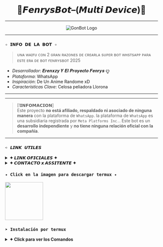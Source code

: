 <h1 align="center">🌸𝙁𝙚𝙣𝙧𝙮𝙨𝘽𝙤𝙩–(𝙈𝙪𝙡𝙩𝙞 𝘿𝙚𝙫𝙞𝙘𝙚)🌸</h1>

---

<p align="center">
  <img src="https://files.catbox.moe/a6ub3d.jpg" alt="GonBot Logo">
</p>

---
### **`✧ 𝗜𝗡𝗙𝗢 𝗗𝗘 𝗟𝗔 𝗕𝗢𝗧 ✧`**
> ᴜɴᴀ ᴡᴀɪғᴜ ᴄᴏɴ 2 ɢʀᴀɴ ʀᴀᴢᴏɴᴇs ᴅᴇ ᴄʀᴇᴀʀʟᴀ sᴜᴘᴇʀ ʙᴏᴛ ᴡʜsᴛsᴀᴘᴘ ᴘᴀʀᴀ ᴇsᴛᴇ ᴇʀᴀ ᴅᴇ ʙᴏᴛ ғᴇɴʀʏsʙᴏᴛ 2025

*   *Desarrollador*: 𝑬𝒓𝒆𝒏𝒙𝒛𝒚 𝒀 𝑬𝒍 𝑷𝒓𝒐𝒚𝒆𝒄𝒕𝒐 𝑭𝒆𝒏𝒓𝒚𝒔 ꨄ︎ 
*   *Plataforma*: WhatsApp
*   *Inspiración*: De Un Anime Randome xD
*   *Características Clave*: Celosa peliadora Llorona

---


---

> [!𝗜𝗡𝗙𝗢𝗠𝗔𝗖𝗜𝗢𝗡]\
> Este proyecto **no está afiliado, respaldado ni asociado de ninguna manera** con la plataforma de `WhatsApp`. la plataforma de `WhatsApp` es una subsidiaria registrada por `Meta Platforms Inc.`. Este bot es un **desarrollo independiente** y **no tiene ninguna relación oficial con la compañía**.

---

### **`➪ 𝙇𝙄𝙉𝙆 𝙐𝙏𝙄𝙇𝙀𝙎`**

<details>
 <summary><b> ✦ 𝙇𝙄𝙉𝙆 𝙊𝙁𝙄𝘾𝙄𝘼𝙇𝙀𝙎 ✦ </b></summary>

 * 𝘾𝙖𝙣𝙖𝙡 𝙊𝙛𝙞𝙘𝙞𝙖𝙡  [`¡𝘾𝙇𝙄𝘾𝙆 𝘼𝙌𝙐𝙄!`](https://whatsapp.com/channel/0029VbBBn9R4NViep4KwCT3Z)
* 𝙂𝙧𝙪𝙥𝙤 𝙊𝙛𝙞𝙘𝙞𝙖𝙡 [`¡𝘾𝙇𝙄𝘾𝙆 𝘼𝙌𝙐𝙄!`](https://chat.whatsapp.com/JyXYAWOtXWd0VGTOHbv8EO?mode=r_c)
* 𝘾𝙤𝙢𝙪𝙣𝙞𝙙𝙖𝙙 𝙊𝙛𝙞𝙘𝙞𝙖𝙡 [`¡𝘾𝙇𝙄𝘾𝙆 𝘼𝙌𝙐𝙄!`](https://chat.whatsapp.com/GXwZX6U6f6OIxthaE4kF37?mode=r_c)
</details>

<details>
<summary><b> ✦ 𝘾𝙊𝙉𝙏𝘼𝘾𝙏𝙊 𝙭 𝘼𝙎𝙎𝙄𝙏𝙀𝙉𝙏𝙀 ✦</b></summary>

* 𝘾𝙧𝙚𝙖𝙙𝙤𝙧/𝙣𝙤 𝙨𝙥𝙖𝙢: [`𝘼𝙌𝙐𝙄`](https:/Wa.me/18493907272)
* 𝘾𝙊𝙍𝙍𝙀𝙊: [`𝘼𝙌𝙐𝙄`](erenxz01@gmail.com)
* 𝘼𝙎𝙎𝙄𝙏𝙀𝙉𝙏𝙀: [`𝘼𝙌𝙐𝙄`](https:/Wa.me/+5493794278309)
</details>




### **`✦ Click en la imagen para descargar termux ✦`**
<a
href="https://www.mediafire.com/file/llugt4zgj7g3n3u/com.termux_1020.apk/file"><img src="https://files.cloudkuimages.guru/images/7Drs81zn.jpg" height="125px"></a> 

### **`➤ Instalación por termux`**

<details>
 <summary><b> ✦ Click para ver los Comandos </b></summary>

### **✦ Instalación manual por termux**
> Nota: Copie y pegue los comandos en termux uno por uno.
```bash
termux-setup-storage
```

```bash
apt update && apt upgrade && pkg install -y git nodejs ffmpeg imagemagick yarn
```

```bash
git clone https://github.com/erenxzy/FenrysBot-MD && cd FenrysBot-MD
```

```bash
yarn install
```

```bash
npm install
```

```bash
npm update
```

```bash
npm start
```

> Si aparece (Y/I/N/O/D/Z) [default=N] ? use la letra "y" + "ENTER" para continuar con la instalación



### **`𝑷𝑹𝑶𝑷𝑰𝑬𝑻𝑨𝑹𝑰𝑶`**
<a
href="https://github.com/erenxzy"><img src="https://github.com/erenxzy.png" width="130" height="130" alt="
𝙀𝙧𝙚𝙣𝙭𝙯𝙮𝙈𝘿𝙁"/></a>

### **`⚒︎ 𝘾𝙊𝙇𝙊𝘽𝙊𝙍𝘼𝘿𝙊𝙍𝙀𝙎 `**
<a href="https://github.com/Elder504" style="display:inline-block; text-decoration: none;">
    <img src="https://github.com/Elder504.png" width="130" height="130" alt="Alex-X" style="border-radius: 50%;"/>
</a>
<a href="https://github.com/El-brayan502" style="display:inline-block; margin-right: 10px; text-decoration: none;">
    <img src="https://github.com/El-brayan502.png" width="130" height="130" alt="Bruno Ofc" style="border-radius: 50%;"/>
</a>
a href="https://github.com/kleiner1-1" style="display:inline-block; margin-right: 10px; text-decoration: none;">
    <img src="https://github.com/kleiner1-1.png" width="130" height="130" alt="Bruno Ofc" style="border-radius: 50%;"/>
</a>
